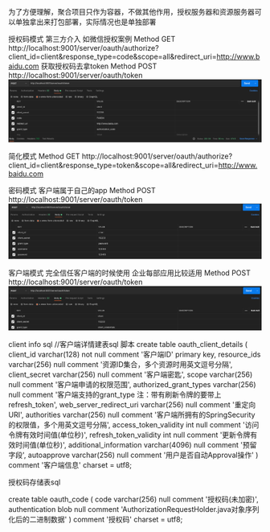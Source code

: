 为了方便理解，聚合项目只作为容器，不做其他作用，授权服务器和资源服务器可以单独拿出来打包部署，实际情况也是单独部署

授权码模式 第三方介入 如微信授权案例
Method GET
http://localhost:9001/server/oauth/authorize?client_id=client&response_type=code&scope=all&redirect_uri=http://www.baidu.com
获取授权码去拿token
Method POST
http://localhost:9001/server/oauth/token
![img.png](img.png)

简化模式
Method GET
http://localhost:9001/server/oauth/authorize?client_id=client&response_type=token&scope=all&redirect_uri=http://www.baidu.com

密码模式 客户端属于自己的app
Method POST
http://localhost:9001/server/oauth/token
![img_1.png](img_1.png)

客户端模式 完全信任客户端的时候使用  企业每部应用比较适用
Method POST
http://localhost:9001/server/oauth/token
![img_2.png](img_2.png)


client info sql
//客户端详情建表sql 脚本
create table oauth_client_details
(
client_id               varchar(128)  not null comment '客户端ID'
primary key,
resource_ids            varchar(256)  null comment '资源ID集合，多个资源时用英文逗号分隔',
client_secret           varchar(256)  null comment '客户端密匙',
scope                   varchar(256)  null comment '客户端申请的权限范围',
authorized_grant_types  varchar(256)  null comment '客户端支持的grant_type 注：带有刷新令牌的要带上refresh_token',
web_server_redirect_uri varchar(256)  null comment '重定向URI',
authorities             varchar(256)  null comment '客户端所拥有的SpringSecurity的权限值，多个用英文逗号分隔',
access_token_validity   int           null comment '访问令牌有效时间值(单位秒)',
refresh_token_validity  int           null comment '更新令牌有效时间值(单位秒)',
additional_information  varchar(4096) null comment '预留字段',
autoapprove             varchar(256)  null comment '用户是否自动Approval操作'
)
comment '客户端信息' charset = utf8;


授权码存储表sql

create table oauth_code
(
code           varchar(256) null comment '授权码(未加密)',
authentication blob         null comment 'AuthorizationRequestHolder.java对象序列化后的二进制数据'
)
comment '授权码' charset = utf8;
